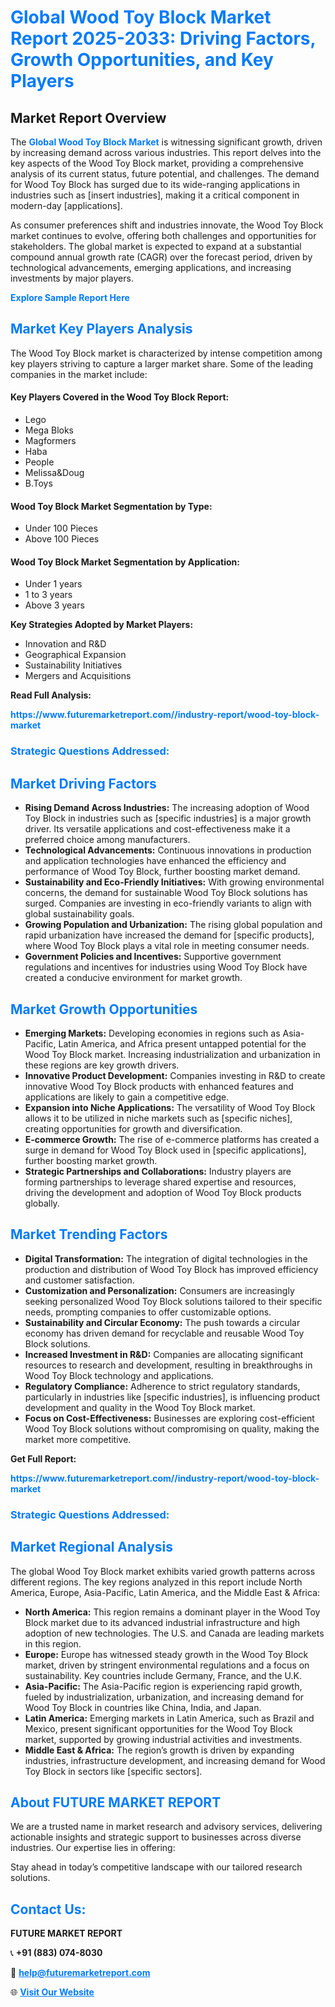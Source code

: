 <h1 style="color: #007BFF;">Global Wood Toy Block Market Report 2025-2033: Driving Factors, Growth Opportunities, and Key Players</h1>

<section id="overview">
<h2>Market Report Overview</h2>
<p>The <a href="https://www.futuremarketreport.com//industry-report/wood-toy-block-market" style="color: #007BFF; text-decoration: none;"><strong>Global Wood Toy Block Market</strong></a> is witnessing significant growth, driven by increasing demand across various industries. This report delves into the key aspects of the Wood Toy Block market, providing a comprehensive analysis of its current status, future potential, and challenges. The demand for Wood Toy Block has surged due to its wide-ranging applications in industries such as [insert industries], making it a critical component in modern-day [applications].</p>
<p>As consumer preferences shift and industries innovate, the Wood Toy Block market continues to evolve, offering both challenges and opportunities for stakeholders. The global market is expected to expand at a substantial compound annual growth rate (CAGR) over the forecast period, driven by technological advancements, emerging applications, and increasing investments by major players.</p>
</section>

<section id="overview">
<p><a href="https://www.futuremarketreport.com//request-sample/reportId=48305" style="color: #007BFF; text-decoration: none;"><strong>Explore Sample Report Here</strong></a></p>
</section>

<section id="key-players">
<h2 style="color: #007BFF;">Market Key Players Analysis</h2>
<p>The Wood Toy Block market is characterized by intense competition among key players striving to capture a larger market share. Some of the leading companies in the market include:</p>
<h4>Key Players Covered in the Wood Toy Block Report:</h4>
<ul><li>Lego</li><li>Mega Bloks</li><li>Magformers</li><li>Haba</li><li>People</li><li>Melissa&amp;Doug</li><li>B.Toys</li></ul>
<h4>Wood Toy Block Market Segmentation by Type:</h4>
<ul><li>Under 100 Pieces</li><li>Above 100 Pieces</li></ul>

<h4>Wood Toy Block Market Segmentation by Application:</h4>
<ul><li>Under 1 years</li><li>1 to 3 years</li><li>Above 3 years</li></ul>
<p><strong>Key Strategies Adopted by Market Players:</strong></p>
<ul>
<li>Innovation and R&D</li>
<li>Geographical Expansion</li>
<li>Sustainability Initiatives</li>
<li>Mergers and Acquisitions</li>
</ul>
</section>

<section>
<p><strong>Read Full Analysis: </strong></p><a href="https://www.futuremarketreport.com//industry-report/wood-toy-block-market" style="color: #007BFF; text-decoration: none;"><strong>https://www.futuremarketreport.com//industry-report/wood-toy-block-market</strong></a>
<h3 style="color: #007BFF;">Strategic Questions Addressed:</h3>
</section>

<section id="driving-factors">
<h2 style="color: #007BFF;">Market Driving Factors</h2>
<ul>
<li><strong>Rising Demand Across Industries:</strong> The increasing adoption of Wood Toy Block in industries such as [specific industries] is a major growth driver. Its versatile applications and cost-effectiveness make it a preferred choice among manufacturers.</li>
<li><strong>Technological Advancements:</strong> Continuous innovations in production and application technologies have enhanced the efficiency and performance of Wood Toy Block, further boosting market demand.</li>
<li><strong>Sustainability and Eco-Friendly Initiatives:</strong> With growing environmental concerns, the demand for sustainable Wood Toy Block solutions has surged. Companies are investing in eco-friendly variants to align with global sustainability goals.</li>
<li><strong>Growing Population and Urbanization:</strong> The rising global population and rapid urbanization have increased the demand for [specific products], where Wood Toy Block plays a vital role in meeting consumer needs.</li>
<li><strong>Government Policies and Incentives:</strong> Supportive government regulations and incentives for industries using Wood Toy Block have created a conducive environment for market growth.</li>
</ul>
</section>

<section id="growth-opportunities">
<h2 style="color: #007BFF;">Market Growth Opportunities</h2>
<ul>
<li><strong>Emerging Markets:</strong> Developing economies in regions such as Asia-Pacific, Latin America, and Africa present untapped potential for the Wood Toy Block market. Increasing industrialization and urbanization in these regions are key growth drivers.</li>
<li><strong>Innovative Product Development:</strong> Companies investing in R&D to create innovative Wood Toy Block products with enhanced features and applications are likely to gain a competitive edge.</li>
<li><strong>Expansion into Niche Applications:</strong> The versatility of Wood Toy Block allows it to be utilized in niche markets such as [specific niches], creating opportunities for growth and diversification.</li>
<li><strong>E-commerce Growth:</strong> The rise of e-commerce platforms has created a surge in demand for Wood Toy Block used in [specific applications], further boosting market growth.</li>
<li><strong>Strategic Partnerships and Collaborations:</strong> Industry players are forming partnerships to leverage shared expertise and resources, driving the development and adoption of Wood Toy Block products globally.</li>
</ul>
</section>

<section id="trending-factors">
<h2 style="color: #007BFF;">Market Trending Factors</h2>
<ul>
<li><strong>Digital Transformation:</strong> The integration of digital technologies in the production and distribution of Wood Toy Block has improved efficiency and customer satisfaction.</li>
<li><strong>Customization and Personalization:</strong> Consumers are increasingly seeking personalized Wood Toy Block solutions tailored to their specific needs, prompting companies to offer customizable options.</li>
<li><strong>Sustainability and Circular Economy:</strong> The push towards a circular economy has driven demand for recyclable and reusable Wood Toy Block solutions.</li>
<li><strong>Increased Investment in R&D:</strong> Companies are allocating significant resources to research and development, resulting in breakthroughs in Wood Toy Block technology and applications.</li>
<li><strong>Regulatory Compliance:</strong> Adherence to strict regulatory standards, particularly in industries like [specific industries], is influencing product development and quality in the Wood Toy Block market.</li>
<li><strong>Focus on Cost-Effectiveness:</strong> Businesses are exploring cost-efficient Wood Toy Block solutions without compromising on quality, making the market more competitive.</li>
</ul>
</section>

<section>
<p><strong>Get Full Report: </strong></p><a href="https://www.futuremarketreport.com//industry-report/wood-toy-block-market" style="color: #007BFF; text-decoration: none;"><strong>https://www.futuremarketreport.com//industry-report/wood-toy-block-market</strong></a>
<h3 style="color: #007BFF;">Strategic Questions Addressed:</h3>
</section>


<section id="regional-analysis">
<h2 style="color: #007BFF;">Market Regional Analysis</h2>
<p>The global Wood Toy Block market exhibits varied growth patterns across different regions. The key regions analyzed in this report include North America, Europe, Asia-Pacific, Latin America, and the Middle East & Africa:</p>
<ul>
<li><strong>North America:</strong> This region remains a dominant player in the Wood Toy Block market due to its advanced industrial infrastructure and high adoption of new technologies. The U.S. and Canada are leading markets in this region.</li>
<li><strong>Europe:</strong> Europe has witnessed steady growth in the Wood Toy Block market, driven by stringent environmental regulations and a focus on sustainability. Key countries include Germany, France, and the U.K.</li>
<li><strong>Asia-Pacific:</strong> The Asia-Pacific region is experiencing rapid growth, fueled by industrialization, urbanization, and increasing demand for Wood Toy Block in countries like China, India, and Japan.</li>
<li><strong>Latin America:</strong> Emerging markets in Latin America, such as Brazil and Mexico, present significant opportunities for the Wood Toy Block market, supported by growing industrial activities and investments.</li>
<li><strong>Middle East & Africa:</strong> The region’s growth is driven by expanding industries, infrastructure development, and increasing demand for Wood Toy Block in sectors like [specific sectors].</li>
</ul>
</section>

<footer>
<h2 style="color: #007BFF;">About FUTURE MARKET REPORT</h2>
<p>We are a trusted name in market research and advisory services, delivering actionable insights and strategic support to businesses across diverse industries. Our expertise lies in offering:</p>

<p>Stay ahead in today’s competitive landscape with our tailored research solutions.</p>

<h2 style="color: #007BFF;">Contact Us:</h2>
<p><strong>FUTURE MARKET REPORT</strong></p>
<p>📞 <strong>+91 (883) 074-8030</strong></p>
<p>📧 <strong><a href="mailto:help@futuremarketreport.com" style="color: #007BFF;">help@futuremarketreport.com</a></strong></p>
<p>🌐 <strong><a href="https://www.futuremarketreport.com/" style="color: #007BFF;">Visit Our Website</a></strong></p>
</footer>